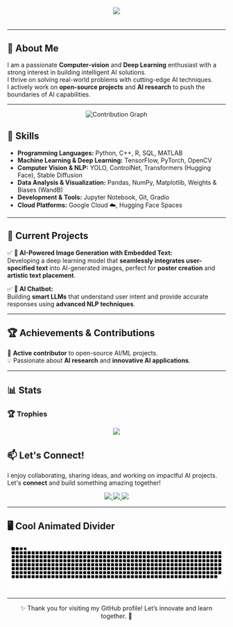 
<h1 align="center"><p align="center"><img src="https://img.shields.io/badge/Hello%20There!-I'm%20Subhansh%20Malviya 👋-orange?style=for-the-badge" /></p> </h1>

---

## 🚀 About Me  
I am a passionate **Computer-vision** and **Deep Learning** enthusiast with a strong interest in building intelligent AI solutions.  
I thrive on solving real-world problems with cutting-edge AI techniques.  
I actively work on **open-source projects** and **AI research** to push the boundaries of AI capabilities.

---
<p align="center">
  <img src="https://github-readme-activity-graph.vercel.app/graph?username=subh-775&theme=react-dark&hide_border=true&custom_title=Contribution%20Graph&area=true&point=false&line=31C442&area_color=21914A" alt="Contribution Graph"/>
</p>

## 🎯 Skills  
- **Programming Languages:** Python, C++, R, SQL, MATLAB  
- **Machine Learning & Deep Learning:** TensorFlow, PyTorch, OpenCV  
- **Computer Vision & NLP:** YOLO, ControlNet, Transformers (Hugging Face), Stable Diffusion  
- **Data Analysis & Visualization:** Pandas, NumPy, Matplotlib, Weights & Biases (WandB)  
- **Development & Tools:** Jupyter Notebook, Git, Gradio  
- **Cloud Platforms:** Google Cloud ☁️, Hugging Face Spaces  

---

## 🌱 Current Projects  
✅ **📸 AI-Powered Image Generation with Embedded Text:**  
Developing a deep learning model that **seamlessly integrates user-specified text** into AI-generated images, perfect for **poster creation** and **artistic text placement**.

✅ **🤖 AI Chatbot:**  
Building **smart LLMs** that understand user intent and provide accurate responses using **advanced NLP techniques**.

---

## 🏆 Achievements & Contributions  
🚀 **Active contributor** to open-source AI/ML projects.  
💡 Passionate about **AI research** and **innovative AI applications**.  

---

## 📊 Stats 

### **🏆 Trophies**
<p align="center">
    <img src="https://github-profile-trophy.vercel.app/?username=subh-775&theme=dracula" />
</p>


## 📫 Let's Connect!  
I enjoy collaborating, sharing ideas, and working on impactful AI projects. Let's **connect** and build something amazing together!  

<p align="center">
    <a href="https://huggingface.co/Subh775">
        <img src="https://img.shields.io/badge/HuggingFace-Models_&_Datasets-yellow?logo=huggingface" />
    </a>
    <a href="mailto:subhansh4268@gmail.com">
        <img src="https://img.shields.io/badge/Email-Contact_Me-red?logo=gmail&logoColor=white" />
    </a>
    <a href="https://www.linkedin.com/in/subhansh-malviya-a43b5b28b/">
        <img src="https://img.shields.io/badge/LinkedIn-Connect-blue?logo=linkedin&logoColor=white" />
    </a>
</p>

---

## 🖥️ Cool Animated Divider  
<p align="center">
    <img src="https://github.com/Platane/snk/raw/output/github-contribution-grid-snake.svg" />
</p>

---

<p align="center">✨ Thank you for visiting my GitHub profile! Let’s innovate and learn together. 🚀</p>
